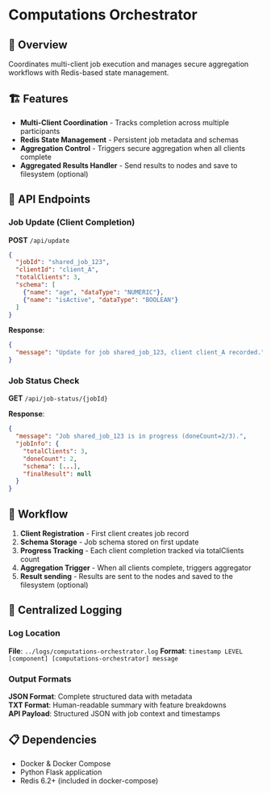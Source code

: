# Computations Orchestrator

## 🎯 Overview
Coordinates multi-client job execution and manages secure aggregation workflows with Redis-based state management.

## 🏗️ Features
- **Multi-Client Coordination** - Tracks completion across multiple participants
- **Redis State Management** - Persistent job metadata and schemas
- **Aggregation Control** - Triggers secure aggregation when all clients complete
- **Aggregated Results Handler** - Send results to nodes and save to filesystem (optional)

## 🔌 API Endpoints

### Job Update (Client Completion)
**POST** `/api/update`
```json
{
  "jobId": "shared_job_123",
  "clientId": "client_A",
  "totalClients": 3,
  "schema": [
    {"name": "age", "dataType": "NUMERIC"},
    {"name": "isActive", "dataType": "BOOLEAN"}
  ]
}
```

**Response**:
```json
{
  "message": "Update for job shared_job_123, client client_A recorded."
}
```

### Job Status Check
**GET** `/api/job-status/{jobId}`

**Response**:
```json
{
  "message": "Job shared_job_123 is in progress (doneCount=2/3).",
  "jobInfo": {
    "totalClients": 3,
    "doneCount": 2,
    "schema": [...],
    "finalResult": null
  }
}
```

## 🔄 Workflow
1. **Client Registration** - First client creates job record
2. **Schema Storage** - Job schema stored on first update
3. **Progress Tracking** - Each client completion tracked via totalClients count
4. **Aggregation Trigger** - When all clients complete, triggers aggregator
5. **Result sending** - Results are sent to the nodes and saved to the filesystem (optional)


## 📄 Centralized Logging

### Log Location
**File**: `../logs/computations-orchestrator.log`
**Format**: `timestamp LEVEL [component] [computations-orchestrator] message`


### Output Formats
**JSON Format**: Complete structured data with metadata  
**TXT Format**: Human-readable summary with feature breakdowns  
**API Payload**: Structured JSON with job context and timestamps

## 📋 Dependencies
- Docker & Docker Compose
- Python Flask application
- Redis 6.2+ (included in docker-compose)
